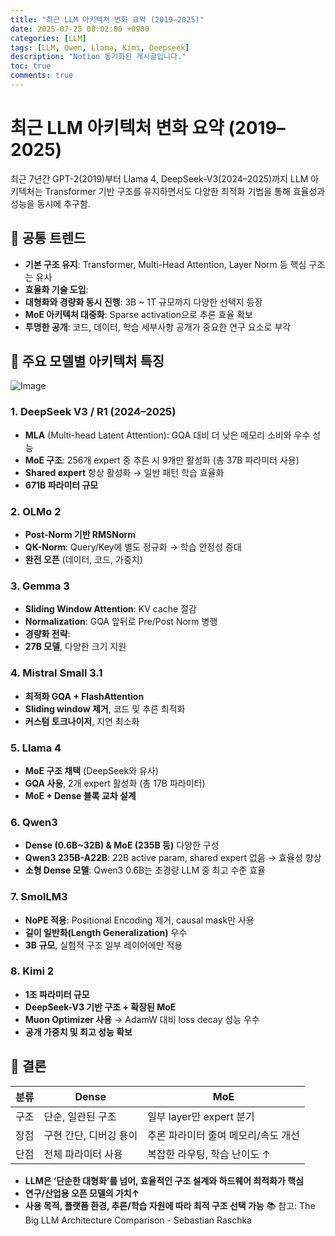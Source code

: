 ```yaml
---
title: "최근 LLM 아키텍처 변화 요약 (2019–2025)"
date: 2025-07-25 08:02:00 +0900
categories: [LLM]
tags: [LLM, Qwen, Llama, Kimi, Deepseek]
description: "Notion 동기화된 게시글입니다."
toc: true
comments: true
---
```


# 최근 LLM 아키텍처 변화 요약 (2019–2025)

최근 7년간 GPT-2(2019)부터 Llama 4, DeepSeek-V3(2024–2025)까지 LLM 아키텍처는 Transformer 기반 구조를 유지하면서도 다양한 최적화 기법을 통해 효율성과 성능을 동시에 추구함.

## 🔑 공통 트렌드

- **기본 구조 유지**: Transformer, Multi-Head Attention, Layer Norm 등 핵심 구조는 유사
- **효율화 기술 도입**:
- **대형화와 경량화 동시 진행**: 3B ~ 1T 규모까지 다양한 선택지 등장
- **MoE 아키텍처 대중화**: Sparse activation으로 추론 효율 확보
- **투명한 공개**: 코드, 데이터, 학습 세부사항 공개가 중요한 연구 요소로 부각
## 📌 주요 모델별 아키텍처 특징

![Image](https://prod-files-secure.s3.us-west-2.amazonaws.com/e6db513d-ec54-40ff-aa74-2487b0bcfe15/ac24fdd3-febf-45c7-8e99-afb6446591d8/image.png?X-Amz-Algorithm=AWS4-HMAC-SHA256&X-Amz-Content-Sha256=UNSIGNED-PAYLOAD&X-Amz-Credential=ASIAZI2LB4667BBAYHII%2F20250725%2Fus-west-2%2Fs3%2Faws4_request&X-Amz-Date=20250725T145600Z&X-Amz-Expires=3600&X-Amz-Security-Token=IQoJb3JpZ2luX2VjEB0aCXVzLXdlc3QtMiJIMEYCIQDVuyys1Aw%2Bzc8XZgin%2F9ui66DB8yPKPak1ILxDytfYYQIhAKGwjgn02Ov4bZUsYoopzownqYL160PnCEj4LR4vraXIKv8DCEYQABoMNjM3NDIzMTgzODA1IgyVUX5ebWg44vjSZ5Yq3AMFHIFh2kC5lciMEagdju4y%2BhkGUQvEyqPKwEv1L6jbZqE4EonpIGpHVIQyGwe7dRluX0UTSoZIBwYw0LGmrRYHl84YfIiQyt%2BtlikkNxtode31Br4SUVqKogrUVVBTfggOLpoTnWc5gJRkfXoq4xYIa8xyB1jz7%2FKoV6q8TqXiMfCejxXxBQmcFJ%2F9dZ002Holrcr4WHIyf7SGpZEYLZCVBWjkfyCp1I93hRxfopHLbIxRq11R0yrqjUayXDxgoQB1YkGAEJHKoQVHUNmAqTilATHqVZq2hAOlssDcR6kgx4UiiTXVG9gh39qWZLnMOOg1XH7YpwbsiSnRR8lUuruxgByCTmLBK%2BSdHhg5sn1J6JaZROi%2BoG2EpgALSxmiSodo82RInWCFxsWMxPhI7AwZ0UZukr%2FCbpw%2B2SeUCTAG10E9BOb%2FV5GqSspvsshev0UnEm6ZzzwWCAZyB70AK4MpxUYSrXmWcl%2BJ1Y3HQgVzeKvj1ZxNrCujhwHSNANAr873UwEglihHfE6iXqUI73jFleU1Ekg6ZYm9EYiR%2FE9n4EeCM42kUGUp3KNJqNU8v3pX8tibLfQ5P%2B51zJyZiebwylz2E0C5Nai3guZbrxBVTrmDvsZOIUvbBKVsCDD3ho7EBjqkAX5gy31bnERY324sQkxiumENQbGPNTERwG0bYAp0sQaXriE8vNDLS0QCSYiejW3CCr%2Bs22mcqyQaZ3Ovndt2%2FBz23fyPpd62KLtGLP1FcWsClrKlXO3C3SP6a5O8kX8bygFu47GIXUdWgwz5Ugew%2FdCWLVg8W0ibm1X8xHLHt7eZjtWbS4nQ6Z1XXeWgw0w29X%2BEeusUS7JDkawxrZaFGuQj3a%2Fm&X-Amz-Signature=7471d76122d35daa82b4d744825edf5c296ae140e8a62b100a78e7f32cefde82&X-Amz-SignedHeaders=host&x-amz-checksum-mode=ENABLED&x-id=GetObject)

### 1. DeepSeek V3 / R1 (2024–2025)

- **MLA** (Multi-head Latent Attention): GQA 대비 더 낮은 메모리 소비와 우수 성능
- **MoE 구조**: 256개 expert 중 추론 시 9개만 활성화 (총 37B 파라미터 사용)
- **Shared expert** 항상 활성화 → 일반 패턴 학습 효율화
- **671B 파라미터 규모**
### 2. OLMo 2

- **Post-Norm 기반 RMSNorm**
- **QK-Norm**: Query/Key에 별도 정규화 → 학습 안정성 증대
- **완전 오픈** (데이터, 코드, 가중치)
### 3. Gemma 3

- **Sliding Window Attention**: KV cache 절감
- **Normalization**: GQA 앞뒤로 Pre/Post Norm 병행
- **경량화 전략**:
- **27B 모델**, 다양한 크기 지원
### 4. Mistral Small 3.1

- **최적화 GQA + FlashAttention**
- **Sliding window 제거**, 코드 및 추론 최적화
- **커스텀 토크나이저**, 지연 최소화
### 5. Llama 4

- **MoE 구조 채택** (DeepSeek와 유사)
- **GQA 사용**, 2개 expert 활성화 (총 17B 파라미터)
- **MoE + Dense 블록 교차 설계**
### 6. Qwen3

- **Dense (0.6B~32B) & MoE (235B 등)** 다양한 구성
- **Qwen3 235B-A22B**: 22B active param, shared expert 없음 → 효율성 향상
- **소형 Dense 모델**: Qwen3 0.6B는 초경량 LLM 중 최고 수준 효율
### 7. SmolLM3

- **NoPE 적용**: Positional Encoding 제거, causal mask만 사용
- **길이 일반화(Length Generalization)** 우수
- **3B 규모**, 실험적 구조 일부 레이어에만 적용
### 8. Kimi 2

- **1조 파라미터 규모**
- **DeepSeek-V3 기반 구조 + 확장된 MoE**
- **Muon Optimizer 사용** → AdamW 대비 loss decay 성능 우수
- **공개 가중치 및 최고 성능 확보**
## 🧩 결론

| 분류 | Dense | MoE |
| --- | --- | --- |
| 구조 | 단순, 일관된 구조 | 일부 layer만 expert 분기 |
| 장점 | 구현 간단, 디버깅 용이 | 추론 파라미터 줄여 메모리/속도 개선 |
| 단점 | 전체 파라미터 사용 | 복잡한 라우팅, 학습 난이도 ↑ |

- **LLM은 ‘단순한 대형화’를 넘어, 효율적인 구조 설계와 하드웨어 최적화가 핵심**
- **연구/산업용 오픈 모델의 가치↑**
- **사용 목적, 플랫폼 환경, 추론/학습 자원에 따라 최적 구조 선택 가능**
📚 참고: The Big LLM Architecture Comparison - Sebastian Raschka


